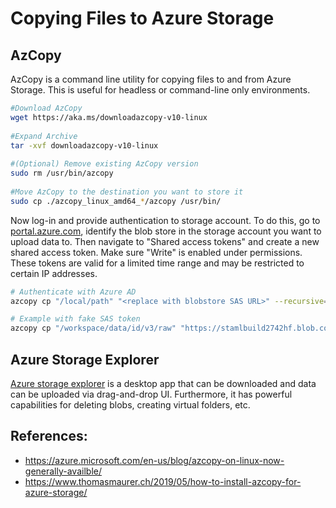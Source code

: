 # Copying Files to Azure Storage

## AzCopy
AzCopy is a command line utility for copying files to and from Azure Storage.  This is useful for headless or command-line only environments.

```sh
#Download AzCopy
wget https://aka.ms/downloadazcopy-v10-linux
 
#Expand Archive
tar -xvf downloadazcopy-v10-linux
 
#(Optional) Remove existing AzCopy version
sudo rm /usr/bin/azcopy
 
#Move AzCopy to the destination you want to store it
sudo cp ./azcopy_linux_amd64_*/azcopy /usr/bin/
```

Now log-in and provide authentication to storage account.
To do this, go to [portal.azure.com](portal.azure.com), identify the blob store in the storage account you want to upload data to.  Then navigate to "Shared access tokens" and create a new shared access token.  Make sure "Write" is enabled under permissions.  These tokens are valid for a limited time range and may be restricted to certain IP addresses.

```sh
# Authenticate with Azure AD
azcopy cp "/local/path" "<replace with blobstore SAS URL>" --recursive=true

# Example with fake SAS token
azcopy cp "/workspace/data/id/v3/raw" "https://stamlbuild2742hf.blob.core.windows.net/azureml-blobstore-5bb6c513-1753-4788-911a-616beb4fab1f?sp=racwdli&st=2022-04-28T03:34:47Z&se=2022-05-01T11:34:47Z&spr=https&sv=2020-08-04&sr=c&sig=oH7LnFtLUWhX219YPe4FKmvf8Pk1HzYzU44VvH10nJk%3D" --recursive=true

```

## Azure Storage Explorer
[Azure storage explorer](https://azure.microsoft.com/en-us/features/storage-explorer/#overview) is a desktop app that can be downloaded and data can be uploaded via drag-and-drop UI.  Furthermore, it has powerful capabilities for deleting blobs, creating virtual folders, etc.

## References:
* https://azure.microsoft.com/en-us/blog/azcopy-on-linux-now-generally-availble/
* https://www.thomasmaurer.ch/2019/05/how-to-install-azcopy-for-azure-storage/